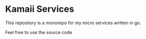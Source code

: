 # Kamaii Services
This repository is a monorepo for my micro services written in go.

Feel free to use the source code